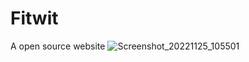 # Fitwit
A open source website
![Screenshot_20221125_105501](https://user-images.githubusercontent.com/77520689/204097726-15c079c8-a7d7-4813-ba07-69aecd605f86.png)
